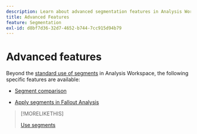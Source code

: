 ```yaml
---
description: Learn about advanced segmentation features in Analysis Workspace.
title: Advanced Features
feature: Segmentation
exl-id: d8bf7d36-32d7-4652-b744-7cc915d94b79
---
```

# Advanced features

Beyond the [standard use of segments](/help/components/segmentation/segmentation-workflow/t-seg-apply.md) in Analysis Workspace, the following specific features are available:

* [Segment comparison](/help/analyze/analysis-workspace/c-panels/c-segment-comparison/segment-comparison.md)

* [Apply segments in Fallout Analysis](https://experienceleague.adobe.com/docs/analytics/analyze/analysis-workspace/visualizations/fallout/compare-segments-fallout.html)

>[!MORELIKETHIS]
>
>[Use segments](segmentation-workflow/t-seg-apply.md)
